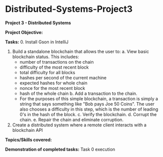 # Distributed-Systems-Project3
**Project 3 - Distributed Systems**

**Project Objective:**


**Tasks:**
0. Install Gson in IntelliJ
1. Build a standalone blockchain that allows the user to:
  a. View basic blockchain status. This includes:
      - number of transactions on the chain
      - difficulty of the most recent block
      - total difficulty for all blocks
      - hashes per second of the current machine
      - expected hashes for whole chain
      - nonce for the most recent block
      - hash of the whole chain
  b. Add a transaction to the chain.
      - For the purposes of this simple blockchain, a transaction is simply a string that says something like "Bob pays Joe 50 Coins". The user also chooses a difficulty in this step, which is the number of leading 0's in the hash of the block. 
  c. Verify the blockchain.
  d. Corrupt the chain.
  e. Repair the chain and eliminate corruption.
3. Create a distributed system where a remote client interacts with a blockchain API

**Topics/Skills covered:**


**Demonstration of completed tasks:**
Task 0 execution

